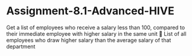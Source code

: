 # Assignment-8.1-Advanced-HIVE
Get a list of employees who receive a salary less than 100, compared to their immediate employee with higher salary in the same unit  List of all employees who draw higher salary than the average salary of that department
